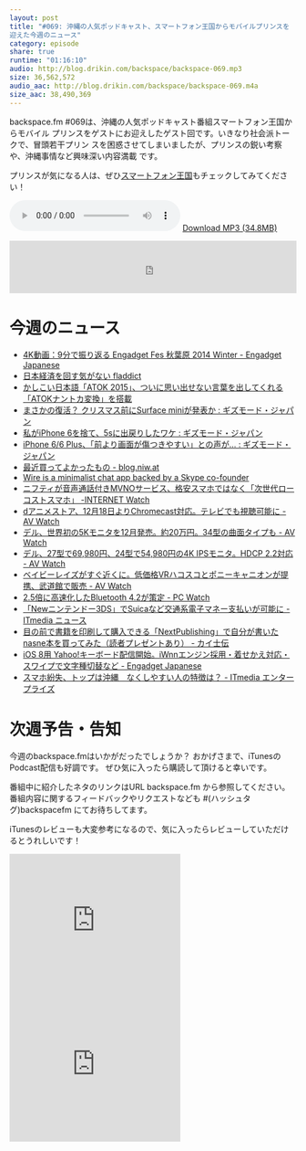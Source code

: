 ```yaml
---
layout: post
title: "#069: 沖縄の人気ポッドキャスト、スマートフォン王国からモバイルプリンスを
迎えた今週のニュース"
category: episode
share: true
runtime: "01:16:10"
audio: http://blog.drikin.com/backspace/backspace-069.mp3
size: 36,562,572
audio_aac: http://blog.drikin.com/backspace/backspace-069.m4a
size_aac: 38,490,369
---
```


backspace.fm #069は、沖縄の人気ポッドキャスト番組スマートフォン王国からモバイル
プリンスをゲストにお迎えしたゲスト回です。いきなり社会派トークで、冒頭若干プリン
スを困惑させてしまいましたが、プリンスの鋭い考察や、沖縄事情など興味深い内容満載
です。

プリンスが気になる人は、ぜひ[スマートフォン王国](https://itunes.apple.com/jp/podcast/sumatofon-wang-guo!!/id593005178?mt=2)もチェックしてみてください！

<audio src="http://blog.drikin.com/backspace/backspace-069.mp3" controls preload></audio>
[Download MP3 (34.8MB)](http://blog.drikin.com/backspace/backspace-069.mp3)

<iframe src="http://backspace.fm/subscribes.html" width="100%" height="92" scrolling="no" frameborder="0"></iframe>

# 今週のニュース
* [4K動画：9分で振り返る Engadget Fes 秋葉原 2014 Winter - Engadget Japanese](http://japanese.engadget.com/2014/11/24/4k-9-engadget-fes-2014-winter/)
* [日本経済を回す気がない fladdict](http://fladdict.net/blog/2014/11/nihonkeizai.html)
* [かしこい日本語「ATOK 2015」、ついに思い出せない言葉を出してくれる「ATOKナントカ変換」を搭載](http://www.i-mezzo.net/log/2014/12/03110900.html)
* [まさかの復活？ クリスマス前にSurface miniが発表か : ギズモード・ジャパン](http://www.gizmodo.jp/2014/12/_surface_mini.html)
* [私がiPhone 6を捨て、5sに出戻りしたワケ : ギズモード・ジャパン](http://www.gizmodo.jp/2014/12/iphone65s.html)
* [iPhone 6/6 Plus、「前より画面が傷つきやすい」との声が… : ギズモード・ジャパン](http://www.gizmodo.jp/2014/11/iphone_66_plus_4.html)
* [最近買ってよかったもの - blog.niw.at](http://blog.niw.at/post/104223171709)
* [Wire is a minimalist chat app backed by a Skype co-founder](http://www.engadget.com/2014/12/03/wire-chat-app/)
* [ニフティが音声通話付きMVNOサービス、格安スマホではなく「次世代ローコストスマホ」 -INTERNET Watch](http://internet.watch.impress.co.jp/docs/news/20141126_677760.html)
* [dアニメストア、12月18日よりChromecast対応。テレビでも視聴可能に - AV Watch](http://av.watch.impress.co.jp/docs/news/20141125_677410.html)
* [デル、世界初の5Kモニタを12月発売。約20万円。34型の曲面タイプも - AV Watch](http://av.watch.impress.co.jp/docs/news/20141127_677799.html)
* [デル、27型で69,980円、24型で54,980円の4K IPSモニタ。HDCP 2.2対応 - AV Watch](http://av.watch.impress.co.jp/docs/news/20141127_677839.html)
* [ベイビーレイズがすぐ近くに。低価格VRハコスコとポニーキャニオンが提携、武道館で販売 - AV Watch](http://av.watch.impress.co.jp/docs/news/20141205_679034.html)
* [2.5倍に高速化したBluetooth 4.2が策定 - PC Watch](http://pc.watch.impress.co.jp/docs/news/20141204_678794.html)
* [「Newニンテンドー3DS」でSuicaなど交通系電子マネー支払いが可能に - ITmedia ニュース](http://www.itmedia.co.jp/news/articles/1412/04/news155.html)
* [目の前で書籍を印刷して購入できる「NextPublishing」で自分が書いたnasne本を買ってみた（読者プレゼントあり） - カイ士伝](http://bloggingfrom.tv/wp/2014/12/05/13712)
* [iOS 8用 Yahoo!キーボード配信開始。iWnnエンジン採用・着せかえ対応・スワイプで文字種切替など - Engadget Japanese](http://japanese.engadget.com/2014/12/02/ios-8-yahoo-iwnn/)
* [スマホ紛失、トップは沖縄　なくしやすい人の特徴は？ - ITmedia エンタープライズ](http://www.itmedia.co.jp/enterprise/articles/1411/18/news074.html)

# 次週予告・告知

今週のbackspace.fmはいかがだったでしょうか？
おかげさまで、iTunesのPodcast配信も好調です。
ぜひ気に入ったら購読して頂けると幸いです。

番組中に紹介したネタのリンクはURL backspace.fm から参照してください。
番組内容に関するフィードバックやリクエストなども #(ハッシュタグ)backspacefm にてお待ちしてます。

iTunesのレビューも大変参考になるので、気に入ったらレビューしていただけるとうれしいです！

<iframe src="http://rcm-fe.amazon-adsystem.com/e/cm?t=driftking-22&o=9&p=12&l=bn1&mode=videogames-jp&browse=637394&fc1=000000&lt1=_blank&lc1=3366FF&bg1=FFFFFF&f=ifr" marginwidth="0" marginheight="0" width="300" height="252" border="0" frameborder="0" style="border:none;" scrolling="no"></iframe>
<iframe src="http://rcm-fe.amazon-adsystem.com/e/cm?t=driftking-22&o=9&p=12&l=bn1&mode=computers-jp&browse=2127209069&fc1=000000&lt1=_blank&lc1=3366FF&bg1=FFFFFF&f=ifr" marginwidth="0" marginheight="0" width="300" height="252" border="0" frameborder="0" style="border:none;" scrolling="no"></iframe>

